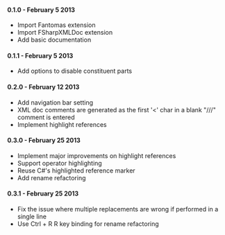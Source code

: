#### 0.1.0 - February 5 2013
* Import Fantomas extension
* Import FSharpXMLDoc extension
* Add basic documentation

#### 0.1.1 - February 5 2013
* Add options to disable constituent parts

#### 0.2.0 - February 12 2013
* Add navigation bar setting
* XML doc comments are generated as the first '<' char in a blank "///" comment is entered
* Implement highlight references

#### 0.3.0 - February 25 2013
* Implement major improvements on highlight references
* Support operator highlighting
* Reuse C#'s highlighted reference marker
* Add rename refactoring

#### 0.3.1 - February 25 2013
* Fix the issue where multiple replacements are wrong if performed in a single line
* Use Ctrl + R R key binding for rename refactoring
